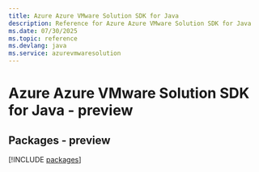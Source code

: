 ```yaml
---
title: Azure Azure VMware Solution SDK for Java
description: Reference for Azure Azure VMware Solution SDK for Java
ms.date: 07/30/2025
ms.topic: reference
ms.devlang: java
ms.service: azurevmwaresolution
---
```

# Azure Azure VMware Solution SDK for Java - preview
## Packages - preview
[!INCLUDE [packages](azure-vmware-solution-index.md)]